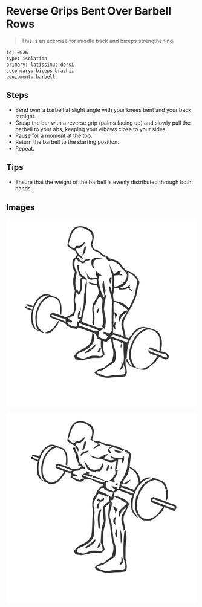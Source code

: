 # Reverse Grips Bent Over Barbell Rows

> This is an exercise for middle back and biceps strengthening.

``` 
id: 0026 
type: isolation 
primary: latissimus dorsi 
secondary: biceps brachii 
equipment: barbell 
``` 


## Steps


 - Bend over a barbell at slight angle with your knees bent and your back straight.
 - Grasp the bar with a reverse grip (palms facing up) and slowly pull the barbell to your abs, keeping your elbows close to your sides.
 - Pause for a moment at the top.
 - Return the barbell to the starting position.
 - Repeat.

## Tips


 - Ensure that the weight of the barbell is evenly distributed through both hands.

## Images

![](./../svg/0026-relaxation.svg "")

![](./../svg/0026-tension.svg "")

